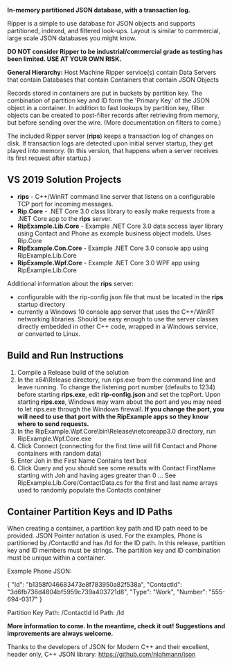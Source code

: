 **In-memory partitioned JSON database, with a transaction log.**

Ripper is a simple to use database for JSON objects and supports partitioned, indexed, and filtered look-ups.
Layout is similar to commercial, large scale JSON databases you might know.

**DO NOT consider Ripper to be industrial/commercial grade as testing has been limited. USE AT YOUR OWN RISK.**

**General Hierarchy:** Host Machine Ripper service(s) contain Data Servers that contain Databases that contain Containers that contain JSON Objects

Records stored in containers are put in buckets by partition key. The combination of partition key and ID form the 'Primary Key' of the JSON object in a container.
In addition to fast lookups by partition key, filter objects can be created to post-filter records after retrieving from memory, but before sending over the wire.
(More documentation on filters to come.)

The included Ripper server (**rips**) keeps a transaction log of changes on disk. 
If transaction logs are detected upon initial server startup, they get played into memory. (In this version, that happens when a server receives its first request after startup.)

## VS 2019 Solution Projects
* **rips** - C++/WinRT command line server that listens on a configurable TCP port for incoming messages.
* **Rip.Core** - .NET Core 3.0 class library to easily make requests from a .NET Core app to the **rips** server.
* **RipExample.Lib.Core** - Example .NET Core 3.0 data access layer library using Contact and Phone as example business object models. Uses Rip.Core
* **RipExample.Con.Core** - Example .NET Core 3.0 console app using RipExample.Lib.Core
* **RipExample.Wpf.Core** - Example .NET Core 3.0 WPF app using RipExample.Lib.Core

Additional information about the **rips** server:
* configurable with the rip-config.json file that must be located in the **rips** startup directory
* currently a Windows 10 console app server that uses the C++/WinRT networking libraries. Should be easy enough to use the server classes directly embedded in other C++ code, wrapped in a Windows service, or converted to Linux.


## Build and Run Instructions
1. Compile a Release build of the solution
2. In the x64\Release directory, run rips.exe from the command line and leave running.  To change the listening port number (defaults to 1234) before starting **rips.exe**, edit **rip-config.json** and set the tcpPort.  Upon starting **rips.exe**, Windows may warn about the port and you may need to let rips.exe through the Windows firewall. **If you change the port, you will need to use that port with the RipExample apps so they know where to send requests.**
3. In the RipExample.Wpf.Core\bin\Release\netcoreapp3.0 directory, run RipExample.Wpf.Core.exe
4. Click Connect (connecting for the first time will fill Contact and Phone containers with random data)
5. Enter Joh in the First Name Contains text box
6. Click Query and you should see some results with Contact FirstName starting with Joh and having ages greater than 0
... See RipExample.Lib.Core/ContactData.cs for the first and last name arrays used to randomly populate the Contacts container

## Container Partition Keys and ID Paths
When creating a container, a partition key path and ID path need to be provided. JSON Pointer notation is used. For the examples, Phone is partitioned by /ContactId and has /Id for the ID path. In this release, partition key and ID members must be strings. The partition key and ID combination must be unique within a container.

Example Phone JSON: 

{
  "Id": "b1358f046683473e8f783950a82f538a",
  "ContactId": "3d6fb736d4804bf5959c739a403721d8",
  "Type": "Work",
  "Number": "555-694-0317"
}

Partition Key Path: /ContactId
Id Path: /Id

**More information to come. In the meantime, check it out! Suggestions and improvements are always welcome.**

Thanks to the developers of JSON for Modern C++ and their excellent, header only, C++ JSON library: https://github.com/nlohmann/json
